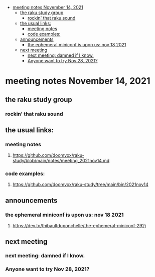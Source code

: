 - [meeting notes November 14, 2021](#orgab149ee)
  - [the raku study group](#org22fa768)
    - [rockin' that raku sound](#orgb761a6a)
  - [the usual links:](#orga06b04f)
    - [meeting notes](#org2ac07e9)
    - [code examples:](#org374cf62)
  - [announcements](#orgd0d2f80)
    - [the ephemeral miniconf is upon us: nov 18 2021](#org2fd5a41)
  - [next meeting](#org436b327)
    - [next meeting: damned if I know.](#org083ec6e)
    - [Anyone want to try Nov 28, 2021?](#orga47b8da)


<a id="orgab149ee"></a>

# meeting notes November 14, 2021


<a id="org22fa768"></a>

## the raku study group


<a id="orgb761a6a"></a>

### rockin' that raku sound


<a id="orga06b04f"></a>

## the usual links:


<a id="org2ac07e9"></a>

### meeting notes

1.  <https://github.com/doomvox/raku-study/blob/main/notes/meeting_2021nov14.md>


<a id="org374cf62"></a>

### code examples:

1.  <https://github.com/doomvox/raku-study/tree/main/bin/2021nov14>


<a id="orgd0d2f80"></a>

## announcements


<a id="org2fd5a41"></a>

### the ephemeral miniconf is upon us: nov 18 2021

1.  <https://dev.to/thibaultduponchelle/the-ephemeral-miniconf-292j>


<a id="org436b327"></a>

## next meeting


<a id="org083ec6e"></a>

### next meeting: damned if I know.


<a id="orga47b8da"></a>

### Anyone want to try Nov 28, 2021?
